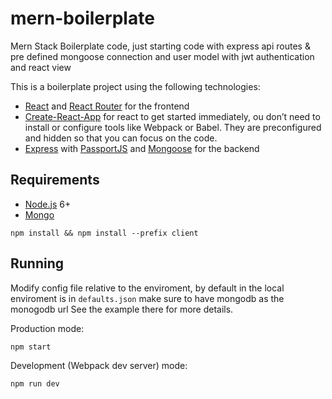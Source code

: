 
# mern-boilerplate
Mern Stack Boilerplate code, just starting code with express api routes & pre defined mongoose connection and user model with jwt authentication and react view

This is a boilerplate project using the following technologies:
- [React](https://facebook.github.io/react/) and [React Router](https://reacttraining.com/react-router/) for the frontend
- [Create-React-App](https://github.com/facebook/create-react-app) for react to get started immediately, ou don’t need to install or configure tools like Webpack or Babel. They are preconfigured and hidden so that you can focus on the code. 
- [Express](http://expressjs.com/) with [PassportJS](http://passportjs.com/) and [Mongoose](http://mongoosejs.com/) for the backend

## Requirements
- [Node.js](https://nodejs.org/en/) 6+
- [Mongo](https://www.mongodb.com/)

```shell
npm install && npm install --prefix client
```

## Running

Modify config file relative to the enviroment, by default in the local enviroment is in `defaults.json` make sure to have mongodb as the monogodb url See the example there for more details.

Production mode:

```shell
npm start
```

Development (Webpack dev server) mode:

```shell
npm run dev
```